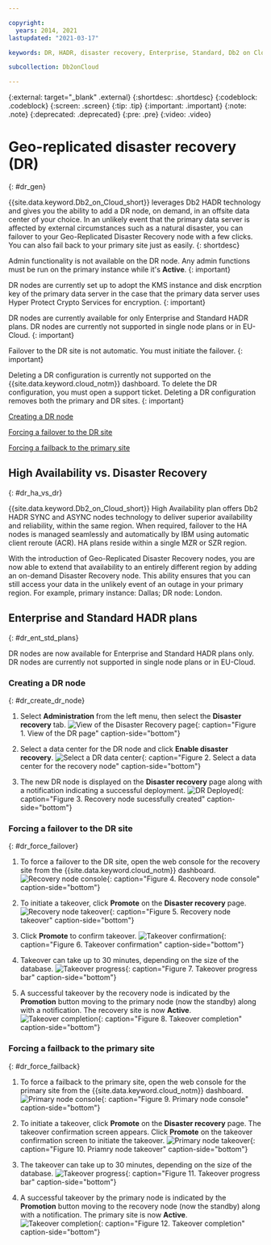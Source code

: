 ```yaml
---

copyright:
  years: 2014, 2021
lastupdated: "2021-03-17"

keywords: DR, HADR, disaster recovery, Enterprise, Standard, Db2 on Cloud, failover, failback

subcollection: Db2onCloud

---
```


<!-- Attribute definitions --> 
{:external: target="_blank" .external}
{:shortdesc: .shortdesc}
{:codeblock: .codeblock}
{:screen: .screen}
{:tip: .tip}
{:important: .important}
{:note: .note}
{:deprecated: .deprecated}
{:pre: .pre}
{:video: .video}

# Geo-replicated disaster recovery (DR)
{: #dr_gen}

{{site.data.keyword.Db2_on_Cloud_short}} leverages Db2 HADR technology and gives you the ability to add a DR node, on demand, in an offsite data center of your choice. In an unlikely event that the primary data server is affected by external circumstances such as a natural disaster, you can failover to your Geo-Replicated Disaster Recovery node with a few clicks. You can also fail back to your primary site just as easily.
{: shortdesc}

Admin functionality is not available on the DR node. Any admin functions must be run on the primary instance while it's **Active**.
{: important}

DR nodes are currently set up to adopt the KMS instance and disk encrption key of the primary data server in the case that the primary data server uses Hyper Protect Crypto Services for encryption.
{: important}

DR nodes are currently available for only Enterprise and Standard HADR plans. DR nodes are currently not supported in single node plans or in EU-Cloud.
{: important}

Failover to the DR site is not automatic. You must initiate the failover.
{: important}

Deleting a DR configuration is currently not supported on the {{site.data.keyword.cloud_notm}} dashboard. To delete the DR configuration, you must open a support ticket. Deleting a DR configuration removes both the primary and DR sites.
{: important}
 
[Creating a DR node](#dr_create_dr_node)

[Forcing a failover to the DR site](#dr_force_failover)

[Forcing a failback to the primary site](#dr_force_failback)

<!--High availability disaster recovery (HADR) provides a high availability solution for both partial and complete site failures. HADR protects against data loss by replicating data changes from a source database, called the primary database, to the target databases, called the standby databases.
-->

## High Availability vs. Disaster Recovery
{: #dr_ha_vs_dr}

{{site.data.keyword.Db2_on_Cloud_short}} High Availability plan offers Db2 HADR SYNC and ASYNC nodes technology to deliver superior availability and reliability, within the same region. When required, failover to the HA nodes is managed seamlessly and automatically by IBM using automatic client reroute (ACR). HA plans reside within a single MZR or SZR region.

With the introduction of Geo-Replicated Disaster Recovery nodes, you are now able to extend that availability to an entirely different region by adding an on-demand Disaster Recovery node. This ability ensures that you can still access your data in the unlikely event of an outage in your primary region. For example, primary instance: Dallas; DR node: London.

## Enterprise and Standard HADR plans
{: #dr_ent_std_plans}

DR nodes are now available for Enterprise and Standard HADR plans only. DR nodes are currently not supported in single node plans or in EU-Cloud.  

### Creating a DR node
{: #dr_create_dr_node}

1. Select **Administration** from the left menu, then select the **Disaster recovery** tab.
   ![View of the Disaster Recovery page](images/dr_1_v2.jpg  "Console opens to DR Page"){: caption="Figure 1. View of the DR page" caption-side="bottom"}

2. Select a data center for the DR node and click **Enable disaster recovery**.
   ![Select a DR data center](images/dr_2_v2.jpg  "Select a data center for the DR node"){: caption="Figure 2. Select a data center for the recovery node" caption-side="bottom"}

3. The new DR node is displayed on the **Disaster recovery** page along with a notification indicating a successful deployment.
   ![DR Deployed](images/dr_3_v2.jpg  "Recovery node created"){: caption="Figure 3. Recovery node sucessfully created" caption-side="bottom"}

### Forcing a failover to the DR site
{: #dr_force_failover}

1. To force a failover to the DR site, open the web console for the recovery site from the {{site.data.keyword.cloud_notm}} dashboard. 
   ![Recovery node console](images/dr_4_v2.jpg  "Recovery node console"){: caption="Figure 4. Recovery node console" caption-side="bottom"}

2. To initiate a takeover, click **Promote** on the **Disaster recovery** page.
   ![Recovery node takeover](images/dr_5_v2.jpg  "Recovery node takeover"){: caption="Figure 5. Recovery node takeover" caption-side="bottom"}

3. Click **Promote** to confirm takeover.
   ![Takeover confirmation](images/dr_6_v2.jpg  "Takeover confirmation"){: caption="Figure 6. Takeover confirmation" caption-side="bottom"}

4. Takeover can take up to 30 minutes, depending on the size of the database.
   ![Takeover progress](images/dr_7_v2.jpg  "Takeover progress"){: caption="Figure 7. Takeover progress bar" caption-side="bottom"}

5. A successful takeover by the recovery node is indicated by the **Promotion** button moving to the primary node (now the standby) along with a notification. The recovery site is now **Active**.
   ![Takeover completion](images/dr_8_v2.jpg  "Takeover completion"){: caption="Figure 8. Takeover completion" caption-side="bottom"}

### Forcing a failback to the primary site
{: #dr_force_failback}

1. To force a failback to the primary site, open the web console for the primary site from the {{site.data.keyword.cloud_notm}} dashboard.
   ![Primary node console](images/dr_9_v2.jpg  "Primary node console"){: caption="Figure 9. Primary node console" caption-side="bottom"}

2. To initiate a takeover, click **Promote** on the **Disaster recovery** page. The takeover confirmation screen appears. Click **Promote** on the takeover confirmation screen to initiate the takeover.
   ![Primary node takeover](images/dr_10_v2.jpg  "Primary node takeover"){: caption="Figure 10. Priamry node takeover" caption-side="bottom"}

3. The takeover can take up to 30 minutes, depending on the size of the database.
   ![Takeover progress](images/dr_11_v2.jpg  "Takeover progress"){: caption="Figure 11. Takeover progress bar" caption-side="bottom"}

4. A successful takeover by the primary node is indicated by the **Promotion** button moving to the recovery node (now the standby) along with a notification. The primary site is now **Active**.
   ![Takeover completion](images/dr_12_v2.jpg  "Takeover completion"){: caption="Figure 12. Takeover completion" caption-side="bottom"}

<!--
## Legacy Flex plans
{: #dr_legacy}

{{site.data.keyword.Db2_on_Cloud_short}} Legacy Flex plans feature disaster recovery (DR) capabilities, where users can add a DR node, which resides in a different region, by using the Db2 High Availability Disaster Recovery (HADR) technology. Promoting to the recovery site gives users the ability to recover data affected by unpredictable circumstances. The Recovery site is always in a different region than the Primary site.

In the case of a disaster, the failover to the recovery site will not be initiated by IBM. For the DR failover, you must initiate the takeover from the UI. In the case of a failure in the primary site, it is important to remember that you will not have access to the primary system to initiate the takeover. 

Bookmark the **Manage Disaster Recovery** page found under the **Manage** menu item in your {{site.data.keyword.Bluemix_notm}} dashboard.
{: important}

To enable the DR failover, complete the following steps:

1. Select **Manage Disaster Recovery** under the **Manage** menu item in your {{site.data.keyword.Bluemix_notm}} dashboard.
   ![View of the Manage dashboard page](images/dr_step1.png "Dashboard opens to the Manage page"){: caption="Figure 1. View of the Manage dashboard page" caption-side="bottom"}
1. Click **Access Recovery Site Console**.
   ![View of the Manage Disaster Recovery page](images/dr_step2.png "Dashboard opens to the Manage Disaster Recovery page"){: caption="Figure 2. View of the Manage Disaster Recovery page" caption-side="bottom"}
1. Log in with your `bluadmin` credentials.
   ![View of the DR login page](images/dr_step3.png "DR login"){: caption="Figure 3. View of the DR login page" caption-side="bottom"}
1. Click **Initiate Takeover on Recovery Site** to initiate the takeover on the recovery site.
   ![View of the DR takeover page](images/dr_step4.png "Initiate DR takeover"){: caption="Figure 4. View of the DR takeover page" caption-side="bottom"}
1. In the case of the primary site connect status being `Disconnected`, you'll have to navigate to the recovery site URL, which is found in the file that was downloaded by clicking on the **Download Disaster Recovery Details** link on the **Manage Disaster Recovery** page. Log in with your credentials and issue a failover.

## Standard and Enterprise plans
{: #dr_stan_ent}

HADR is available. See [How is the high availability disaster recovery (HADR) feature done in Standard and Enterprise plans?](/docs/Db2onCloud?topic=Db2onCloud-upgrade_plans#q_dr){: external}.

-->


